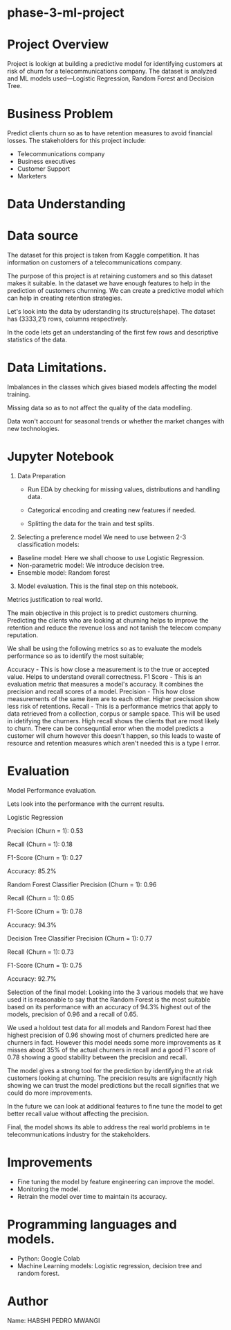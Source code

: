 # phase-3-ml-project

# Project Overview
Project is lookign at building a predictive model for identifying customers at risk of churn for a telecommunications company. The dataset is analyzed and ML models used—Logistic Regression, Random Forest  and Decision Tree.

# Business Problem
Predict clients churn so as to have retention measures to avoid financial losses.
The stakeholders for this project include:
- Telecommunications company
- Business executives
- Customer Support
- Marketers
    
# Data Understanding

# Data source

The dataset for this project is taken from Kaggle competition. It has information on customers of a telecommunications company.

The purpose of this project is at retaining customers and so this dataset makes it suitable. In the dataset we have enough features to help in the prediction of customers churnning. We can create a predictive model which can help in creating retention strategies.

Let's look into the data by uderstanding its structure(shape). The dataset has (3333,21) rows, columns respectively.

In the code lets get an understanding of the first few rows and descriptive statistics of the data.

# Data Limitations.

Imbalances in the classes which gives biased models affecting the model training.

Missing data so as to not affect the quality of the data modelling.

Data won't account for seasonal trends or whether the market changes with new technologies.

# Jupyter Notebook
1. Data Preparation
   
   - Run EDA by checking for missing values, distributions and handling data.
     
   - Categorical encoding and creating new features if needed.
     
   - Splitting the data for the train and test splits.
     
2. Selecting a preference model
  We need to use between 2-3 classification models:

  - Baseline model: Here we shall choose to use Logistic Regression.
  - Non-parametric model: We introduce decision tree.
  - Ensemble model: Random forest
    
3. Model evaluation.
This is the final step on this notebook.

Metrics justification to real world.

The main objective in this project is to predict customers churning. Predicting the clients who are looking at churning helps to improve the retention and reduce the revenue loss and not tanish the telecom company reputation.

We shall be using the following metrics so as to evaluate the models performance so as to identify the most suitable;

Accuracy - This is how close a measurement is to the true or accepted value. Helps to understand overall correctness.
F1 Score - This is an evaluation metric that measures a model's accuracy. It combines the precision and recall scores of a model.
Precision - This how close measurements of the same item are to each other. Higher precission show less risk of retentions.
Recall - This is a performance metrics that apply to data retrieved from a collection, corpus or sample space. This will be used in idetifying the churners. High recall shows the clients that are most likely to churn.
There can be consequntial error when the model predicts a customer will churn however this doesn't happen, so this leads to waste of resource and retention measures which aren't needed this is a type I error.
# Evaluation
Model Performance evaluation.

Lets look into the performance with the current results.

Logistic Regression

Precision (Churn = 1): 0.53

Recall (Churn = 1): 0.18

F1-Score (Churn = 1): 0.27

Accuracy: 85.2%

Random Forest Classifier
Precision (Churn = 1): 0.96

Recall (Churn = 1): 0.65

F1-Score (Churn = 1): 0.78

Accuracy: 94.3%

Decision Tree Classifier
Precision (Churn = 1): 0.77

Recall (Churn = 1): 0.73

F1-Score (Churn = 1): 0.75

Accuracy: 92.7%

Selection of the final model: Looking into the 3 various models that we have used it is reasonable to say that the Random Forest is the most suitable based on its performance with an accuracy of 94.3% highest out of the models, precision of 0.96 and a recall of 0.65.

We used a holdout test data for all models and Random Forest had thee highest precision of 0.96 showing most of churners predicted here are churners in fact. However this model needs some more improvements as it misses about 35% of the actual churners in recall and a good F1 score of 0.78 showing a good stability between the precision and recall.

The model gives a strong tool for the prediction by identifying the at risk customers looking at churning. The precision results are signifacntly high showing we can trust the model predictions but the recall signifies that we could do more improvements.

In the future we can look at additional features to fine tune the model to get better recall value without affecting the precision.

Final, the model shows its able to address the real world problems in te telecommunications industry for the stakeholders.
# Improvements

  - Fine tuning the model by feature engineering can improve the model.
  - Monitoring the model.
  - Retrain the model over time to maintain its accuracy.

# Programming languages and models.
  - Python: Google Colab 
  - Machine Learning models: Logistic regression, decision tree and random forest.

# Author
Name: HABSHI PEDRO MWANGI
